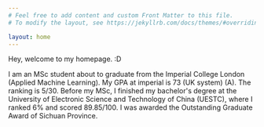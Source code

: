 ```yaml
---
# Feel free to add content and custom Front Matter to this file.
# To modify the layout, see https://jekyllrb.com/docs/themes/#overriding-theme-defaults

layout: home
---
```

Hey, welcome to my homepage. :D

I am an MSc student about to graduate from the Imperial College London (Applied Machine Learning). My GPA at imperial is 73 (UK system) (A). The ranking is 5/30. Before my MSc, I finished my bachelor's degree at the University of Electronic Science and Technology of China (UESTC), where I ranked 6% and scored 89.85/100. I was awarded the Outstanding Graduate Award of Sichuan Province. 